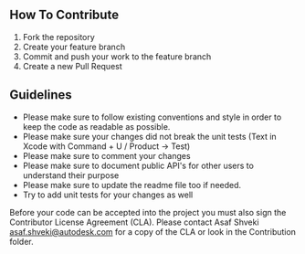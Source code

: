 ## How To Contribute
1. Fork the repository
2. Create your feature branch
3. Commit and push your work to the feature branch
4. Create a new Pull Request


## Guidelines
* Please make sure to follow existing conventions and style in order to keep the code as readable as possible.
* Please make sure your changes did not break the unit tests (Text in Xcode with Command + U / Product -> Test)
* Please make sure to comment your changes
* Please make sure to document public API's for other users to understand their purpose
* Please make sure to update the readme file too if needed.
* Try to add unit tests for your changes as well


Before your code can be accepted into the project you must also sign the Contributor License Agreement (CLA). 
Please contact Asaf Shveki <asaf.shveki@autodesk.com> for a copy of the CLA or look in the Contribution folder.
